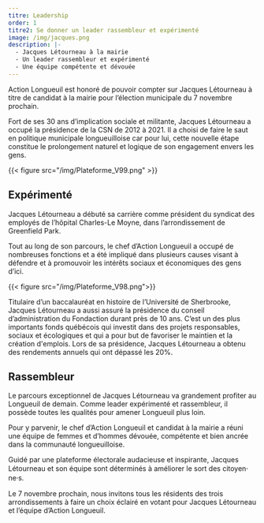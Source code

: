 ```yaml
---
titre: Leadership
order: 1
titre2: Se donner un leader rassembleur et expérimenté
image: /img/jacques.png
description: |-
  - Jacques Létourneau à la mairie
  - Un leader rassembleur et expérimenté
  - Une équipe compétente et dévouée
---
```

Action Longueuil est honoré de pouvoir compter
sur Jacques Létourneau à titre de candidat à la
mairie pour l’élection municipale du 7 novembre
prochain.

Fort de ses 30 ans d’implication sociale et militante,
Jacques Létourneau a occupé la présidence de la
CSN de 2012 à 2021. Il a choisi de faire le saut en
politique municipale longueuilloise car pour lui,
cette nouvelle étape constitue le prolongement
naturel et logique de son engagement envers les
gens.

{{< figure src="/img/Plateforme_V99.png" >}}

## Expérimenté

Jacques Létourneau a débuté sa carrière comme
président du syndicat des employés de l’hôpital Charles-Le Moyne, dans l’arrondissement de Greenfield Park.

Tout au long de son parcours, le chef d’Action Longueuil
a occupé de nombreuses fonctions et a été impliqué
dans plusieurs causes visant à défendre et à promouvoir
les intérêts sociaux et économiques des gens d’ici.

{{< figure src="/img/Plateforme_V98.png">}}

Titulaire d’un baccalauréat en histoire de l’Université de
Sherbrooke, Jacques Létourneau a aussi assuré la
présidence du conseil d’administration du Fondaction
durant près de 10 ans. C’est un des plus importants
fonds québécois qui investit dans des projets
responsables, sociaux et écologiques et qui a pour but
de favoriser le maintien et la création d'emplois. Lors de
sa présidence, Jacques Létourneau a obtenu des
rendements annuels qui ont dépassé les 20%.

## Rassembleur

Le parcours exceptionnel de Jacques Létourneau
va grandement profiter au Longueuil de demain.
Comme leader expérimenté et rassembleur, il
possède toutes les qualités pour amener Longueuil
plus loin.

Pour y parvenir, le chef d’Action Longueuil et
candidat à la mairie a réuni une équipe de femmes
et d’hommes dévouée, compétente et bien ancrée
dans la communauté longueuilloise.

Guidé par une plateforme électorale audacieuse et
inspirante, Jacques Létourneau et son équipe sont
déterminés à améliorer le sort des citoyen⸱ne⸱s.

Le 7 novembre prochain, nous invitons tous les
résidents des trois arrondissements à faire un choix
éclairé en votant pour Jacques Létourneau et
l’équipe d’Action Longueuil.